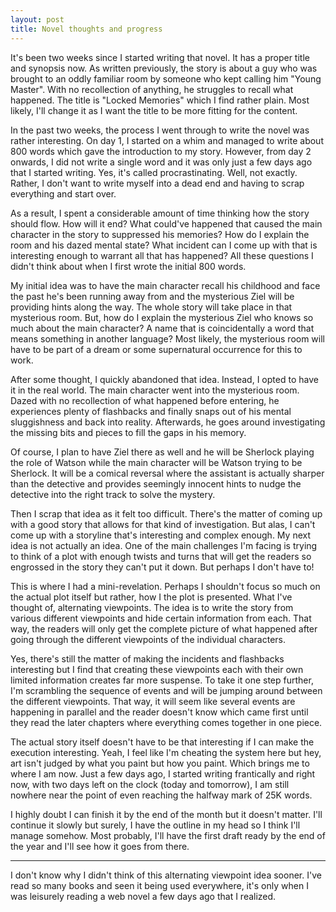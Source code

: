```yaml
---
layout: post
title: Novel thoughts and progress
---
```


It's been two weeks since I started writing that novel. It has a proper title and synopsis now. As written previously, the story is about a guy who was brought to an oddly familiar room by someone who kept calling him "Young Master". With no recollection of anything, he struggles to recall what happened. The title is "Locked Memories" which I find rather plain. Most likely, I'll change it as I want the title to be more fitting for the content. 

In the past two weeks, the process I went through to write the novel was rather interesting. On day 1, I started on a whim and managed to write about 800 words which gave the introduction to my story. However, from day 2 onwards, I did not write a single word and it was only just a few days ago that I started writing. Yes, it's called procrastinating. Well, not exactly. Rather, I don't want to write myself into a dead end and having to scrap everything and start over. 

As a result, I spent a considerable amount of time thinking how the story should flow. How will it end? What could've happened that caused the main character in the story to suppressed his memories? How do I explain the room and his dazed mental state? What incident can I come up with that is interesting enough to warrant all that has happened? All these questions I didn't think about when I first wrote the initial 800 words. 

My initial idea was to have the main character recall his childhood and face the past he's been running away from and the mysterious Ziel will be providing hints along the way. The whole story will take place in that mysterious room. But, how do I explain the mysterious Ziel who knows so much about the main character? A name that is coincidentally a word that means something in another language? Most likely, the mysterious room will have to be part of a dream or some supernatural occurrence for this to work. 

After some thought, I quickly abandoned that idea. Instead, I opted to have it in the real world. The main character went into the mysterious room. Dazed with no recollection of what happened before entering, he experiences plenty of flashbacks and finally snaps out of his mental sluggishness and back into reality. Afterwards, he goes around investigating the missing bits and pieces to fill the gaps in his memory. 

Of course, I plan to have Ziel there as well and he will be Sherlock playing the role of Watson while the main character will be Watson trying to be Sherlock. It will be a comical reversal where the assistant is actually sharper than the detective and provides seemingly innocent hints to nudge the detective into the right track to solve the mystery. 

Then I scrap that idea as it felt too difficult. There's the matter of coming up with a good story that allows for that kind of investigation. But alas, I can't come up with a storyline that's interesting and complex enough. My next idea is not actually an idea. One of the main challenges I'm facing is trying to think of a plot with enough twists and turns that will get the readers so engrossed in the story they can't put it down. But perhaps I don't have to! 

This is where I had a mini-revelation. Perhaps I shouldn't focus so much on the actual plot itself but rather, how I the plot is presented. What I've thought of, alternating viewpoints. The idea is to write the story from various different viewpoints and hide certain information from each. That way, the readers will only get the complete picture of what happened after going through the different viewpoints of the individual characters. 

Yes, there's still the matter of making the incidents and flashbacks interesting but I find that creating these viewpoints each with their own limited information creates far more suspense. To take it one step further, I'm scrambling the sequence of events and will be jumping around between the different viewpoints. That way, it will seem like several events are happening in parallel and the reader doesn't know which came first until they read the later chapters where everything comes together in one piece. 

The actual story itself doesn't have to be that interesting if I can make the execution interesting. Yeah, I feel like I'm cheating the system here but hey, art isn't judged by what you paint but how you paint. Which brings me to where I am now. Just a few days ago, I started writing frantically and right now, with two days left on the clock (today and tomorrow), I am still nowhere near the point of even reaching the halfway mark of 25K words. 

I highly doubt I can finish it by the end of the month but it doesn't matter. I'll continue it slowly but surely, I have the outline in my head so I think I'll manage somehow. Most probably, I'll have the first draft ready by the end of the year and I'll see how it goes from there.

---
I don't know why I didn't think of this alternating viewpoint idea sooner. I've read so many books and seen it being used everywhere, it's only when I was leisurely reading a web novel a few days ago that I realized. 